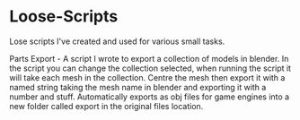 # Loose-Scripts
Lose scripts I've created and used for various small tasks. 

Parts Export - A script I wrote to export a collection of models in blender. In the script you can change the collection selected, when running the script it will take each mesh in the collection. Centre the mesh then export it with a named string taking the mesh name in blender and exporting it with a number and stuff. Automatically exports as obj files for game engines into a new folder called export in the original files location.
